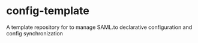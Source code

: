 # config-template
A template repository for to manage SAML.to declarative configuration and config synchronization
